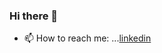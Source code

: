 ### Hi there 👋

- 📫 How to reach me: ...[linkedin](https://www.linkedin.com/in/stanislaw-margielewski/)
